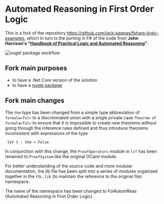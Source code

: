 # Automated Reasoning in First Order Logic

This is a fork of the repository https://github.com/jack-pappas/fsharp-logic-examples, which in turn is the porting in F# of the code from **John Harrison's "[Handbook of Practical Logic and Automated Reasoning](https://www.cl.cam.ac.uk/~jrh13/atp/index.html)"**.

![nuget package workflow](https://github.com/domasin/FolAutomReas/blob/master/.github/workflows/publish.yml/badge.svg)

## Fork main purposes

* to have a .Net Core version of the solution
* to have a [nuget package](https://www.nuget.org/packages/FolAutomReas)

## Fork main changes

The `thm` type has been changed from a simple type abbreviation of `formula<fol>` to a discriminated union with a single private case `Theorem of formula<fol>` to ensure that it is impossible to create new theorems without going through the inference rules defined and thus introduce theorems inconsistent with expressions of the type

     let t : thm = False

In conjunction with this change, the `ProofOperators` module in `lcf` has been renamed to `ProofSystem` like the original OCaml module.

For better understanding of the source code and more modular documentation, the lib file has been split into a series of modules organized together in the `FOL.lib`  (to maintain the reference to the original file) namespace.

The name of the namespace has been changed to FolAutomReas (Automated Reasoning in First Order Logic).

